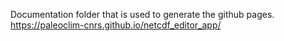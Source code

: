 Documentation folder that is used to generate the github pages. https://paleoclim-cnrs.github.io/netcdf_editor_app/